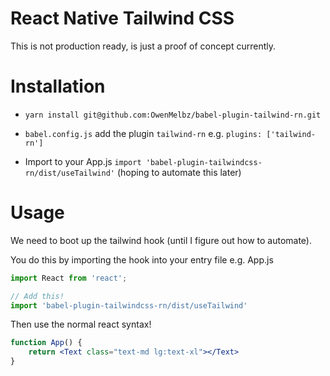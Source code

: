 # React Native Tailwind CSS

This is not production ready, is just a proof of concept currently.

# Installation

- `yarn install git@github.com:OwenMelbz/babel-plugin-tailwind-rn.git`

- `babel.config.js` add the plugin `tailwind-rn` e.g. `plugins: ['tailwind-rn']`

- Import to your App.js `import 'babel-plugin-tailwindcss-rn/dist/useTailwind'` (hoping to automate this later)

# Usage

We need to boot up the tailwind hook (until I figure out how to automate).

You do this by importing the hook into your entry file e.g. App.js

```js
import React from 'react';

// Add this!
import 'babel-plugin-tailwindcss-rn/dist/useTailwind'
```

Then use the normal react syntax!

```jsx
function App() {
	return <Text class="text-md lg:text-xl"></Text>
}
```